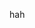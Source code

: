 hah

<!---
AspiringProject/AspiringProject is a ✨ special ✨ repository because its `README.md` (this file) appears on your GitHub profile.
You can click the Preview link to take a look at your changes.
--->
